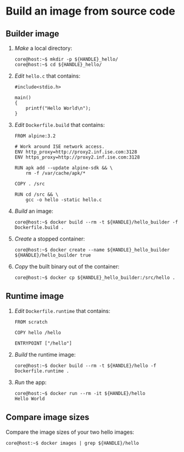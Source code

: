 Build an image from source code
===============================


Builder image
-------------

1. *Make* a local directory:

    ```
    core@host:~$ mkdir -p ${HANDLE}_hello/
    core@host:~$ cd ${HANDLE}_hello/
    ```

1. *Edit* `hello.c` that contains:

    ```
    #include<stdio.h>

    main()
    {
        printf("Hello World\n");
    }
    ```

1. *Edit* `Dockerfile.build` that contains:

    ```
    FROM alpine:3.2

    # Work around ISE network access.
    ENV http_proxy=http://proxy2.inf.ise.com:3128
    ENV https_proxy=http://proxy2.inf.ise.com:3128

    RUN apk add --update alpine-sdk && \
        rm -f /var/cache/apk/*

    COPY . /src

    RUN cd /src && \
        gcc -o hello -static hello.c

    ```

1. *Build* an image:

    ```
    core@host:~$ docker build --rm -t ${HANDLE}/hello_builder -f Dockerfile.build .
    ```

1. *Create* a stopped container:

    ```
    core@host:~$ docker create --name ${HANDLE}_hello_builder ${HANDLE}/hello_builder true
    ```

1. *Copy* the built binary out of the container:

    ```
    core@host:~$ docker cp ${HANDLE}_hello_builder:/src/hello .
    ```


Runtime image
-------------

1. *Edit* `Dockerfile.runtime` that contains:

    ```
    FROM scratch

    COPY hello /hello

    ENTRYPOINT ["/hello"]
    ```

1. *Build* the runtime image:

    ```
    core@host:~$ docker build --rm -t ${HANDLE}/hello -f Dockerfile.runtime .
    ```

1. *Run* the app:

    ```
    core@host:~$ docker run --rm -it ${HANDLE}/hello
    Hello World
    ```


Compare image sizes
-------------------

Compare the image sizes of your two hello images:

```
core@host:~$ docker images | grep ${HANDLE}/hello
```
